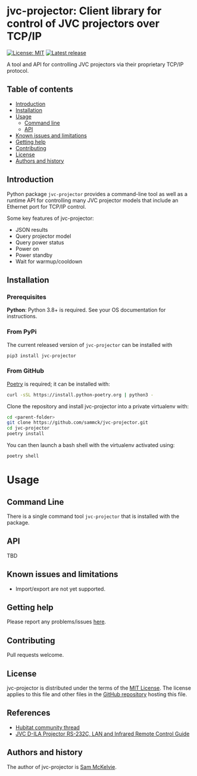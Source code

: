 jvc-projector: Client library for control of JVC projectors over TCP/IP
=================================================

[![License: MIT](https://img.shields.io/badge/License-MIT-yellow.svg)](https://opensource.org/licenses/MIT)
[![Latest release](https://img.shields.io/github/v/release/sammck/jvc-projector.svg?style=flat-square&color=b44e88)](https://github.com/sammck/jvc-projector/releases)

A tool and API for controlling JVC projectors via their proprietary TCP/IP protocol.

Table of contents
-----------------

* [Introduction](#introduction)
* [Installation](#installation)
* [Usage](#usage)
  * [Command line](#command-line)
  * [API](api)
* [Known issues and limitations](#known-issues-and-limitations)
* [Getting help](#getting-help)
* [Contributing](#contributing)
* [License](#license)
* [Authors and history](#authors-and-history)


Introduction
------------

Python package `jvc-projector` provides a command-line tool as well as a runtime API for controlling many JVC projector models that include
an Ethernet port for TCP/IP control.

Some key features of jvc-projector:

* JSON results
* Query projector model
* Query power status
* Power on
* Power standby
* Wait for warmup/cooldown

Installation
------------

### Prerequisites

**Python**: Python 3.8+ is required. See your OS documentation for instructions.

### From PyPi

The current released version of `jvc-projector` can be installed with 

```bash
pip3 install jvc-projector
```

### From GitHub

[Poetry](https://python-poetry.org/docs/master/#installing-with-the-official-installer) is required; it can be installed with:

```bash
curl -sSL https://install.python-poetry.org | python3 -
```

Clone the repository and install jvc-projector into a private virtualenv with:

```bash
cd <parent-folder>
git clone https://github.com/sammck/jvc-projector.git
cd jvc-projector
poetry install
```

You can then launch a bash shell with the virtualenv activated using:

```bash
poetry shell
```


Usage
=====

Command Line
------------

There is a single command tool `jvc-projector` that is installed with the package.


API
---

TBD

Known issues and limitations
----------------------------

* Import/export are not yet supported.

Getting help
------------

Please report any problems/issues [here](https://github.com/sammck/jvc-projector/issues).

Contributing
------------

Pull requests welcome.

License
-------

jvc-projector is distributed under the terms of the [MIT License](https://opensource.org/licenses/MIT).
The license applies to this file and other files in the [GitHub repository](http://github.com/sammck/jvc-projector)
hosting this file.

References
----------

* [Hubitat community thread](https://community.openhab.org/t/binding-request-jvc-projector/2519/21)
* [JVC D-ILA Projector RS-232C, LAN and Infrared Remote Control Guide](https://support.jvc.com/consumer/support/documents/DILAremoteControlGuide.pdf)

Authors and history
---------------------------

The author of jvc-projector is [Sam McKelvie](https://github.com/sammck).
